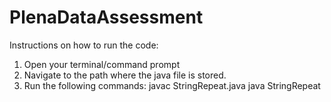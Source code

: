# PlenaDataAssessment
 Instructions on how to run the code:
 1. Open your terminal/command prompt
 2. Navigate to the path where the java file is stored.
 3. Run the following commands:
 javac StringRepeat.java
 java StringRepeat
